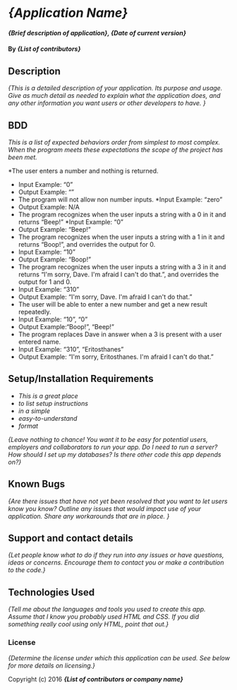 # _{Application Name}_

#### _{Brief description of application}, {Date of current version}_

#### By _**{List of contributors}**_

## Description

_{This is a detailed description of your application. Its purpose and usage.  Give as much detail as needed to explain what the application does, and any other information you want users or other developers to have. }_

## BDD

_This is a list of expected behaviors order from simplest to most complex.  When the program meets these expectations the scope of the project has been met._

*The user enters a number and nothing is returned.
  *	Input Example: “0”
  *	Output Example: “”
*	The program will not allow non number inputs.
	*Input Example: “zero”
  *	Output Example: N/A
*	The program recognizes when the user inputs a string with a 0 in it and returns “Beep!”
	*Input Example: “0”
  *	Output Example: “Beep!”
*	The program recognizes when the user inputs a string with a 1 in it and returns “Boop!”, and overrides the output for 0.
  *	Input Example: “10”
  *	Output Example: “Boop!”
*	The program recognizes when the user inputs a string with a 3 in it and returns “I'm sorry, Dave. I'm afraid I can't do that.”, and overrides the output for 1 and 0.
  *	Input Example: “310”
  *	Output Example: “I'm sorry, Dave. I'm afraid I can't do that.”
*	The user will be able to enter a new number and get a new result repeatedly.
  *	Input Example: “10”, “0”
  *	Output Example:“Boop!”, “Beep!”
*	The program replaces Dave in answer when a 3 is present with a user entered name.
  *	Input Example: “310”, “Eritosthanes”
  *	Output Example: “I'm sorry, Eritosthanes. I'm afraid I can't do that.”



## Setup/Installation Requirements

* _This is a great place_
* _to list setup instructions_
* _in a simple_
* _easy-to-understand_
* _format_

_{Leave nothing to chance! You want it to be easy for potential users, employers and collaborators to run your app. Do I need to run a server? How should I set up my databases? Is there other code this app depends on?}_

## Known Bugs

_{Are there issues that have not yet been resolved that you want to let users know you know?  Outline any issues that would impact use of your application.  Share any workarounds that are in place. }_

## Support and contact details

_{Let people know what to do if they run into any issues or have questions, ideas or concerns.  Encourage them to contact you or make a contribution to the code.}_

## Technologies Used

_{Tell me about the languages and tools you used to create this app. Assume that I know you probably used HTML and CSS. If you did something really cool using only HTML, point that out.}_

### License

*{Determine the license under which this application can be used.  See below for more details on licensing.}*

Copyright (c) 2016 **_{List of contributors or company name}_**
